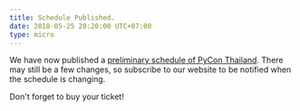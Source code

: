 ```yaml
---
title: Schedule Published.
date: 2018-05-25 20:20:00 UTC+07:00
type: micro
---
```


We have now published a [preliminary schedule of PyCon Thailand](https://th.pycon.org/en/schedule).
There may still be a few changes, so subscribe to our website to be notified when the schedule is changing.

Don't forget to buy your ticket!


